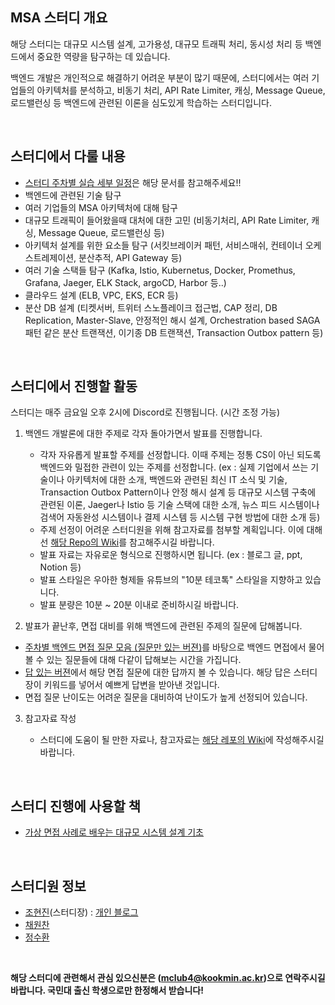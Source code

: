 ## MSA 스터디 개요

해당 스터디는 대규모 시스템 설계, 고가용성, 대규모 트래픽 처리, 동시성 처리 등 백엔드에서 중요한 역량을 탐구하는 데 있습니다. 

백엔드 개발은 개인적으로 해결하기 어려운 부분이 많기 때문에, 스터디에서는 여러 기업들의 아키텍처를 분석하고, 비동기 처리, API Rate Limiter, 캐싱, Message Queue, 로드밸런싱 등 백엔드에 관련된 이론을 심도있게 학습하는 스터디입니다. 

<br>

## 스터디에서 다룰 내용

- [스터디 주차별 실습 세부 일정](https://github.com/kookmin-msa-study/.github/wiki/%EC%A3%BC%EC%B0%A8%EB%B3%84-%EC%8A%A4%ED%84%B0%EB%94%94-%EC%A7%84%ED%96%89-%EC%9D%BC%EC%A0%95)은 해당 문서를 참고해주세요!!
- 백엔드에 관련된 기술 탐구
- 여러 기업들의 MSA 아키텍처에 대해 탐구
- 대규모 트래픽이 들어왔을때 대처에 대한 고민 (비동기처리, API Rate Limiter, 캐싱, Message Queue, 로드밸런싱 등)
- 아키텍처 설계를 위한 요소들 탐구 (서킷브레이커 패턴, 서비스매쉬, 컨테이너 오케스트레제이션, 분산추적, API Gateway 등)
- 여러 기술 스택들 탐구 (Kafka, Istio, Kubernetus, Docker, Promethus, Grafana, Jaeger, ELK Stack, argoCD, Harbor 등..)
- 클라우드 설계 (ELB, VPC, EKS, ECR 등)
- 분산 DB 설계 (티켓서버, 트위터 스노플레이크 접근법, CAP 정리, DB Replication, Master-Slave, 안정적인 해시 설계, Orchestration based SAGA 패턴 같은 분산 트랜잭션, 이기종 DB 트랜잭션, Transaction Outbox pattern 등)

<br>

## 스터디에서 진행할 활동

스터디는 매주 금요일 오후 2시에 Discord로 진행됩니다. (시간 조정 가능)

1. 백엔드 개발론에 대한 주제로 각자 돌아가면서 발표를 진행합니다.

   - 각자 자유롭게 발표할 주제를 선정합니다. 이때 주제는 정통 CS이 아닌 되도록 백엔드와 밀접한 관련이 있는 주제를 선정합니다. (ex : 실제 기업에서 쓰는 기술이나 아키텍처에 대한 소개, 백엔드와 관련된 최신 IT 소식 및 기술, Transaction Outbox Pattern이나 안정 해시 설계 등 대규모 시스템 구축에 관련된 이론, Jaeger나 Istio 등 기술 스택에 대한 소개, 뉴스 피드 시스템이나 검색어 자동완성 시스템이나 결제 시스템 등 시스템 구현 방법에 대한 소개 등)
   - 주제 선정이 어려운 스터디원을 위해 참고자료를 첨부할 계획입니다. 이에 대해선 [해당 Repo의 Wiki](https://github.com/kookmin-msa-study/.github/wiki)를 참고해주시길 바랍니다.
   - 발표 자료는 자유로운 형식으로 진행하시면 됩니다. (ex : 블로그 글, ppt, Notion 등)
   - 발표 스타일은 우아한 형제들 유튜브의 "10분 테코톡" 스타일을 지향하고 있습니다.
   - 발표 분량은 10분 ~ 20분 이내로 준비하시길 바랍니다.

2. 발표가 끝난후, 면접 대비를 위해 백엔드에 관련된 주제의 질문에 답해봅니다.

  - [주차별 백엔드 면접 질문 모음 (질문만 있는 버젼)](https://github.com/kookmin-msa-study/.github/wiki/%EC%A3%BC%EC%B0%A8%EB%B3%84-%EB%A9%B4%EC%A0%91-%EC%97%B0%EC%8A%B5-%EC%A7%88%EB%AC%B8-%EB%AA%A8%EC%9D%8C-(Ver.-Question))를 바탕으로 백엔드 면접에서 물어볼 수 있는 질문들에 대해 다같이 답해보는 시간을 가집니다.
  - [답 있는 버젼](https://github.com/kookmin-msa-study/.github/wiki/%EC%A3%BC%EC%B0%A8%EB%B3%84-%EB%A9%B4%EC%A0%91-%EC%97%B0%EC%8A%B5-%EC%A7%88%EB%AC%B8-%EB%AA%A8%EC%9D%8C-(Ver.-Answer))에서 해당 면접 질문에 대한 답까지 볼 수 있습니다. 해당 답은 스터디장이 키워드를 넣어서 예쁘게 답변을 받아낸 것입니다.
  - 면접 질문 난이도는 어려운 질문을 대비하여 난이도가 높게 선정되어 있습니다.

3. 참고자료 작성

   - 스터디에 도움이 될 만한 자료나, 참고자료는 [해당 레포의 Wiki](https://github.com/kookmin-msa-study/.github/wiki)에 작성해주시길 바랍니다.
    
<br>

## 스터디 진행에 사용할 책

- [가상 면접 사례로 배우는 대규모 시스템 설계 기초](https://www.yes24.com/Product/Goods/102819435)

<br>

## 스터디원 정보

- [조현진](https://github.com/mclub4)(스터디장) : [개인 블로그](https://mclub4.tistory.com/)
- [채원찬](https://github.com/BlueBerrySoda)
- [정수환](https://github.com/su-hwani)
<br>

**해당 스터디에 관련해서 관심 있으신분은 (mclub4@kookmin.ac.kr)으로 연락주시길 바랍니다. 국민대 출신 학생으로만 한정해서 받습니다!**
